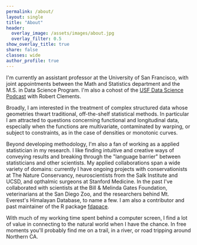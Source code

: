 ```yaml
---
permalink: /about/
layout: single
title: "About"
header:
  overlay_image: /assets/images/about.jpg
  overlay_filter: 0.5
show_overlay_title: true
share: false
classes: wide
author_profile: true  
---
```


I'm currently an assistant professor at the University of San Francisco, with joint appointments between the Math and Statistics department and the M.S. in Data Science Program. I'm also a cohost of the [USF Data Science Podcast](https://open.spotify.com/show/5SY1TPw3FubdSxCqrxUKZv) with Robert Clements.

Broadly, I am interested in the treatment of complex structured data whose geometries thwart traditional, off-the-shelf statistical methods. In particular I am attracted to questions concerning functional and longitudinal data, especially when the functions are multivariate, contaminated by warping, or subject to constraints, as in the case of densities or monotonic curves. 

<!--- I received my PhD in Statistics at UC Davis while working with [Prof. Hans-Georg Müller](https://anson.ucdavis.edu/~mueller/). A motivating example for much of my work arises in the study of human growth curves, in which several body measurements are tracked from infancy to adulthood. In my PhD, my methodological projects involved identifying systematic phase variation in growth spurts across both individuals and different modalities of growth (e.g. arms, legs, spine). My research approaches this problem by exploring models which can quantify intercomponent time dynamics for multivariate functional data, like time warping and time shifting frameworks. --->

Beyond developing methodology, I'm also a fan of working as a applied statistician in my research. I like finding intuitive and creative ways of conveying results and breaking through the "language barrier" between statisticians and other scientists. My applied collaborations span a wide variety of domains: currently I have ongoing projects with conservationists at The Nature Conservancy, neuroscientists from the Salk Institute and UCSD, and opthalmic surgeons at Stanford Medicine. In the past I've collaborated with scientists at the Bill & Melinda Gates Foundation, veterinarians at the San Diego Zoo, and the researchers behind Mt. Everest's Himalayan Database, to name a few. I am also a contributor and past maintainer of the R package [fdapace](https://cran.r-project.org/web/packages/fdapace/index.html). 

With much of my working time spent behind a computer screen, I find a lot of value in connecting to the natural world when I have the chance. In free moments you'll probably find me on a trail, in a river, or road tripping around Northern CA.
